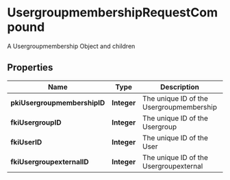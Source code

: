 

# UsergroupmembershipRequestCompound

A Usergroupmembership Object and children

## Properties

| Name | Type | Description | Notes |
|------------ | ------------- | ------------- | -------------|
|**pkiUsergroupmembershipID** | **Integer** | The unique ID of the Usergroupmembership |  [optional] |
|**fkiUsergroupID** | **Integer** | The unique ID of the Usergroup |  |
|**fkiUserID** | **Integer** | The unique ID of the User |  [optional] |
|**fkiUsergroupexternalID** | **Integer** | The unique ID of the Usergroupexternal |  [optional] |



